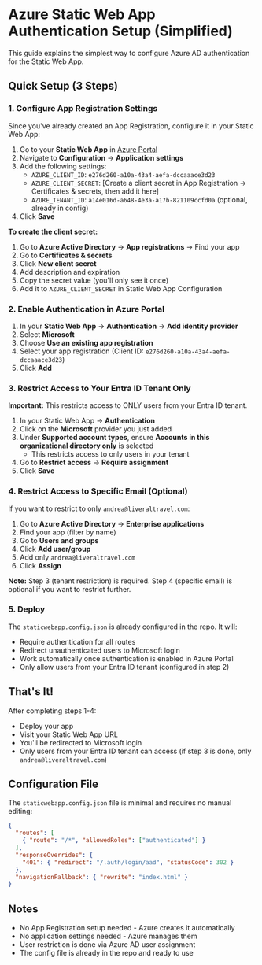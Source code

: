 # Azure Static Web App Authentication Setup (Simplified)

This guide explains the simplest way to configure Azure AD authentication for the Static Web App.

## Quick Setup (3 Steps)

### 1. Configure App Registration Settings

Since you've already created an App Registration, configure it in your Static Web App:

1. Go to your **Static Web App** in [Azure Portal](https://portal.azure.com)
2. Navigate to **Configuration** → **Application settings**
3. Add the following settings:
   - `AZURE_CLIENT_ID`: `e276d260-a10a-43a4-aefa-dccaaace3d23`
   - `AZURE_CLIENT_SECRET`: [Create a client secret in App Registration → Certificates & secrets, then add it here]
   - `AZURE_TENANT_ID`: `a14e016d-a648-4e3a-a17b-821109ccfd0a` (optional, already in config)
4. Click **Save**

**To create the client secret:**
1. Go to **Azure Active Directory** → **App registrations** → Find your app
2. Go to **Certificates & secrets**
3. Click **New client secret**
4. Add description and expiration
5. Copy the secret value (you'll only see it once)
6. Add it to `AZURE_CLIENT_SECRET` in Static Web App Configuration

### 2. Enable Authentication in Azure Portal

1. In your **Static Web App** → **Authentication** → **Add identity provider**
2. Select **Microsoft**
3. Choose **Use an existing app registration**
4. Select your app registration (Client ID: `e276d260-a10a-43a4-aefa-dccaaace3d23`)
5. Click **Add**

### 3. Restrict Access to Your Entra ID Tenant Only

**Important:** This restricts access to ONLY users from your Entra ID tenant.

1. In your Static Web App → **Authentication**
2. Click on the **Microsoft** provider you just added
3. Under **Supported account types**, ensure **Accounts in this organizational directory only** is selected
   - This restricts access to only users in your tenant
4. Go to **Restrict access** → **Require assignment**
5. Click **Save**

### 4. Restrict Access to Specific Email (Optional)

If you want to restrict to only `andrea@liveraltravel.com`:

1. Go to **Azure Active Directory** → **Enterprise applications**
2. Find your app (filter by name)
3. Go to **Users and groups**
4. Click **Add user/group**
5. Add only `andrea@liveraltravel.com`
6. Click **Assign**

**Note:** Step 3 (tenant restriction) is required. Step 4 (specific email) is optional if you want to restrict further.

### 5. Deploy

The `staticwebapp.config.json` is already configured in the repo. It will:
- Require authentication for all routes
- Redirect unauthenticated users to Microsoft login
- Work automatically once authentication is enabled in Azure Portal
- Only allow users from your Entra ID tenant (configured in step 2)

## That's It!

After completing steps 1-4:
- Deploy your app
- Visit your Static Web App URL
- You'll be redirected to Microsoft login
- Only users from your Entra ID tenant can access (if step 3 is done, only `andrea@liveraltravel.com`)

## Configuration File

The `staticwebapp.config.json` file is minimal and requires no manual editing:

```json
{
  "routes": [
    { "route": "/*", "allowedRoles": ["authenticated"] }
  ],
  "responseOverrides": {
    "401": { "redirect": "/.auth/login/aad", "statusCode": 302 }
  },
  "navigationFallback": { "rewrite": "index.html" }
}
```

## Notes

- No App Registration setup needed - Azure creates it automatically
- No application settings needed - Azure manages them
- User restriction is done via Azure AD user assignment
- The config file is already in the repo and ready to use

